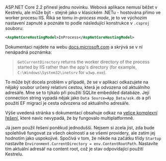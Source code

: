 <!-- dcterms:title = Jak na aktuální adresář v InProcess režimu ASP.NET Core 2.2 -->
<!-- dcterms:abstract = ASP.NET Core 2.2 přinesl novinku: InProcess režim běhu webových aplikací. Došlo tam ovšem k jedné potenciálně breaking change, a to ke změně pracovního adresáře. Třeba EF migrace proti SQLite to nepřijaly úplně s nadšením. Náprava je naštěstí snadná. -->
<!-- dcterms:creator = Michal Altair Valášek -->
<!-- x4w:pictureUrl = /perex-pictures/20190221-inproc-cwd.png -->
<!-- x4w:pictureWidth = 150 -->
<!-- x4w:pictureHeight = 150 -->
<!-- x4w:coverUrl = /cover-pictures/20190221-inproc-cwd.jpg -->
<!-- x4w:category = IT -->
<!-- x4w:category = Tipy, triky -->
<!-- dcterms:dateAccepted = 2019-02-21T01:00:00 -->

ASP.NET Core 2.2 přinesl jednu novinku. Webová aplikace nemusí běžet v Kestrelu, ale může být - stejně jako v klasickém .NETu - hostována přímo ve worker procesu IIS. Říká se tomu _in-process mode_, je to ve výchozím nastavení zapnuté a poznáte to podle následující konstrukce v `.csproj` souboru:

```xml
<AspNetCoreHostingModel>InProcess</AspNetCoreHostingModel>
```

Dokumentaci najdete na webu [docs.microsoft.com](https://docs.microsoft.com/en-us/aspnet/core/host-and-deploy/aspnet-core-module?view=aspnetcore-2.2) a skrývá se v ní nenápadná poznámka:

> `GetCurrentDirectory` returns the worker directory of the process started by IIS rather than the app's directory (for example, `C:\Windows\System32\inetsrv` for `w3wp.exe`).

To může být docela problém v případě, že se v aplikaci odkazujete na nějaký soubor určený relativní cestou, která je odvozena od aktuálního adresáře. Mne se to týkalo při použití SQLite embedded databáze. Její connection string vypadá nějak jako `Data Source=App_Data/ask.db` a při použití EF migrací je cesta odvozena od aktuálního adresáře.

Výše uvedená stránka s dokumentací obsahuje odkaz na [velice komplexní řešení](https://github.com/aspnet/Docs/blob/master/aspnetcore/host-and-deploy/aspnet-core-module/samples_snapshot/2.x/CurrentDirectoryHelpers.cs), které navíc nevypadá, že by fungovalo multiplatformně.

Já jsem použil řešení poněkud jednodušší. Nejsem si zcela jist, zda bude spolehlivě fungovat za všech okolností a se všemi providery, ale zatím jej hodnotím jako uspokojivé. Spočívá v tom, že někde na začátku třídy `Startup` nastavíte `Environment.CurrentDirectory = env.ContentRootPath`. Nastavíte tím aktuální adresář na content root, což je stav odpovídající použití Kestrelu.